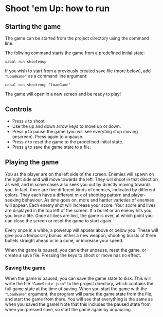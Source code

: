 # Shoot 'em Up: how to run

## Starting the game

The game can be started from the project directory using the command line.

The follwing command starts the game from a predefined initial state:

```cabal run shootemup```

If you wish to start from a previously created save file (more below), add `"LoadGame"` as a command line argument:

```cabal run shootemup "LoadGame"```


The game will open in a new screen and be ready to play!

## Controls

- Press `s` to shoot.
- Use the up and down arrow keys to move up or down.
- Press `p` to pause the game (you will see everyting stop moving onscreen). Press again to unpause.
- Press `r` to reset the game to the predefined initial state.
- Press `q` to save the game state to a file.

## Playing the game

You as the player are on the left side of the screen. Enemies will spawn on the right side and will move towards the left.
They will shoot in that direction as well, and in some cases also seek you out by directly moving towards you.
In fact, there are five different kinds of enemies, indicated by different colors. They each have a different mix of shooting pattern and player-seeking behaviour.
As time goes on, more and harder varieties of enemies will appear. Each enemy shot will increase your score. Your score and lives are displayed in the top left of the screen.
If a bullet or an enemy hits you, you lose a life. Once all lives are lost, the game is over, at which point you can close the screen or reset the game to start again.

Every once in a while, a powerup will appear above or below you. These will give you a temporary bonus:
either a new weapon, shooting bursts of three bullets straight ahead or in a cone, or increase your speed.

When the game is paused, you can either unpause, reset the game, or create a save file. Pressing the keys to shoot or move has no effect.

### Saving the game

When the game is paused, you can save the game state to disk. This will write the file `"GameState.json"` to the project directory, which contains the full game state
at the time of saving. When you start the game with the `"LoadGame"` argument, the program will parse the game state from the file, and start the game from there.
You will see that everything is the same as when you saved the game! Note that this includes the paused state from when you pressed save, so start the game again by unpausing.
